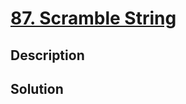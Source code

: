 # [87. Scramble String](https://leetcode.com/problems/scramble-string/description/)
## Description
## Solution

